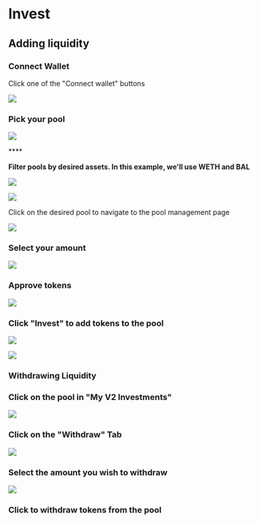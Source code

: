 # Invest

## Adding liquidity

### Connect Wallet

Click one of the "Connect wallet" buttons

![](../../.gitbook/assets/export.jpg)

### Pick your pool

![](../../.gitbook/assets/screen-shot-2021-05-10-at-9.10.57-pm.png)

\*\*\*\*

**Filter pools by desired assets. In this example, we'll use WETH and BAL**

![](../../.gitbook/assets/screen-shot-2021-05-10-at-9.11.40-pm.png)

![](../../.gitbook/assets/screen-shot-2021-05-10-at-9.11.54-pm.png)

Click on the desired pool to navigate to the pool management page

![](../../.gitbook/assets/screen-shot-2021-05-10-at-9.12.13-pm.png)

### Select your amount

![](../../.gitbook/assets/screen-shot-2021-05-10-at-9.12.32-pm.png)

### Approve tokens

![](../../.gitbook/assets/screen-shot-2021-05-10-at-9.12.52-pm.png)

### Click "Invest" to add tokens to the pool

![](../../.gitbook/assets/screen-shot-2021-05-10-at-9.13.47-pm.png)

![](../../.gitbook/assets/screen-shot-2021-05-10-at-9.14.46-pm.png)

### **Withdrawing Liquidity**

### Click on the pool in "My V2 Investments"

![](../../.gitbook/assets/screen-shot-2021-05-10-at-9.25.24-pm.png)

### Click on the "Withdraw" Tab

![](../../.gitbook/assets/screen-shot-2021-05-10-at-9.24.23-pm.png)

### Select the amount you wish to withdraw

![](../../.gitbook/assets/screen-shot-2021-05-10-at-9.26.26-pm.png)

### Click to withdraw tokens from the pool





